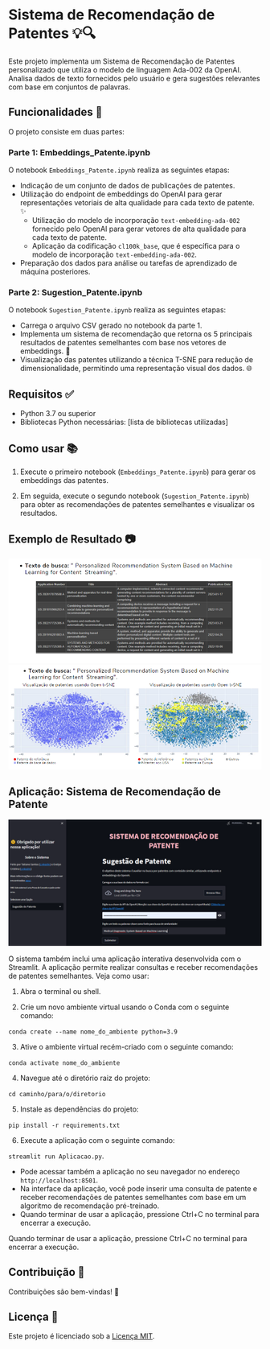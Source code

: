 # Sistema de Recomendação de Patentes 💡🔍

Este projeto implementa um Sistema de Recomendação de Patentes personalizado que utiliza o modelo de linguagem Ada-002 da OpenAI. Analisa dados de texto fornecidos pelo usuário e gera sugestões relevantes com base em conjuntos de palavras.

## Funcionalidades 🚀

O projeto consiste em duas partes:

### Parte 1: Embeddings_Patente.ipynb

O notebook `Embeddings_Patente.ipynb` realiza as seguintes etapas:

- Indicação de um conjunto de dados de publicações de patentes.
- Utilização do endpoint de embeddings do OpenAI para gerar representações vetoriais de alta qualidade para cada texto de patente. ✨
  - Utilização do modelo de incorporação `text-embedding-ada-002` fornecido pelo OpenAI para gerar vetores de alta qualidade para cada texto de patente.
  - Aplicação da codificação `cl100k_base`, que é específica para o modelo de incorporação `text-embedding-ada-002`.
- Preparação dos dados para análise ou tarefas de aprendizado de máquina posteriores.

### Parte 2: Sugestion_Patente.ipynb

O notebook `Sugestion_Patente.ipynb` realiza as seguintes etapas:

- Carrega o arquivo CSV gerado no notebook da parte 1.
- Implementa um sistema de recomendação que retorna os 5 principais resultados de patentes semelhantes com base nos vetores de embeddings. 🎯
- Visualização das patentes utilizando a técnica T-SNE para redução de dimensionalidade, permitindo uma representação visual dos dados. 🌐

## Requisitos ✅

- Python 3.7 ou superior
- Bibliotecas Python necessárias: [lista de bibliotecas utilizadas]

## Como usar 📚

1. Execute o primeiro notebook (`Embeddings_Patente.ipynb`) para gerar os embeddings das patentes.

2. Em seguida, execute o segundo notebook (`Sugestion_Patente.ipynb`) para obter as recomendações de patentes semelhantes e visualizar os resultados.

## Exemplo de Resultado 📷

![Exemplo de Recomendação1](./image/IMG1.PNG)
![Exemplo de Recomendação2](./image/IMG2.PNG)

## Aplicação: Sistema de Recomendação de Patente

![Aplicação2](./image/IMG3.PNG)

O sistema também inclui uma aplicação interativa desenvolvida com o Streamlit. A aplicação permite realizar consultas e receber recomendações de patentes semelhantes. Veja como usar:

1. Abra o terminal ou shell.

2. Crie um novo ambiente virtual usando o Conda com o seguinte comando:

```conda create --name nome_do_ambiente python=3.9```

3. Ative o ambiente virtual recém-criado com o seguinte comando:

```conda activate nome_do_ambiente```

4. Navegue até o diretório raiz do projeto:

```cd caminho/para/o/diretorio```

5. Instale as dependências do projeto:

```pip install -r requirements.txt```

6. Execute a aplicação com o seguinte comando:

`streamlit run Aplicacao.py`.

 -  Pode acessar também a aplicação no seu navegador no endereço `http://localhost:8501`.
 -  Na interface da aplicação, você pode inserir uma consulta de patente e receber recomendações de patentes semelhantes com base em um algoritmo de recomendação pré-treinado. 
 -  Quando terminar de usar a aplicação, pressione Ctrl+C no terminal para encerrar a execução.

Quando terminar de usar a aplicação, pressione Ctrl+C no terminal para encerrar a execução.

## Contribuição 👥

Contribuições são bem-vindas! 🤝

## Licença 📝

Este projeto é licenciado sob a [Licença MIT](LICENSE).
